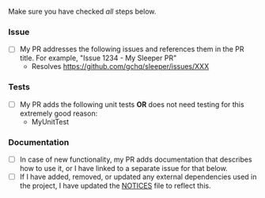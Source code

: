 Make sure you have checked _all_ steps below.

### Issue

- [ ] My PR addresses the following issues and references them in the PR title. For example, "Issue 1234 - My Sleeper
  PR"
    - Resolves https://github.com/gchq/sleeper/issues/XXX

### Tests

- [ ] My PR adds the following unit tests __OR__ does not need testing for this extremely good reason:
    - MyUnitTest

### Documentation

- [ ] In case of new functionality, my PR adds documentation that describes how to use it, or I have linked to a
  separate issue for that below.
- [ ] If I have added, removed, or updated any external dependencies used in the project, I have updated the
  [NOTICES](/NOTICES) file to reflect this.